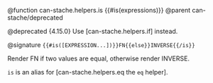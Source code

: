 @function can-stache.helpers.is {{#is(expressions)}}
@parent can-stache/deprecated

@deprecated {4.15.0} Use [can-stache.helpers.if] instead.

@signature `{{#is([EXPRESSION...])}}FN{{else}}INVERSE{{/is}}`

Render FN if two values are equal, otherwise render INVERSE.

`is` is an alias for [can-stache.helpers.eq the `eq` helper].
